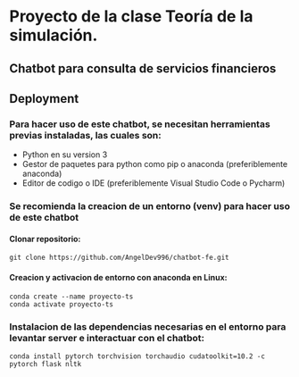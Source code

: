# Proyecto de la clase Teoría de la simulación.
## Chatbot para consulta de servicios financieros


## Deployment

### Para hacer uso de este chatbot, se necesitan herramientas previas instaladas, las cuales son:

- Python en su version 3
- Gestor de paquetes para python como pip o anaconda (preferiblemente anaconda)
- Editor de codigo o IDE (preferiblemente Visual Studio Code o Pycharm)

### Se recomienda la creacion de un entorno (venv) para hacer uso de este chatbot

#### Clonar repositorio:
```
git clone https://github.com/AngelDev996/chatbot-fe.git
```

#### Creacion y activacion de entorno con anaconda en Linux:
```
conda create --name proyecto-ts
conda activate proyecto-ts
```

### Instalacion de las dependencias necesarias en el entorno para levantar server e interactuar con el chatbot:

```
conda install pytorch torchvision torchaudio cudatoolkit=10.2 -c pytorch flask nltk

```


